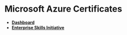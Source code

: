 # Microsoft Azure Certificates
- **[Dashboard](https://learn.microsoft.com/nl-nl/users/me/certifications)**
- **[Enterprise Skills Initiative](https://esi.microsoft.com/)**

